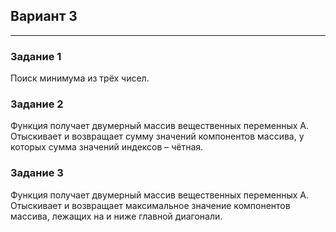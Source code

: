 ## Вариант 3
___

### Задание 1
Поиск минимума из трёх чисел.

### Задание 2
Функция получает двумерный массив вещественных переменных A.
Отыскивает и возвращает сумму значений компонентов массива, у
которых сумма значений индексов – чётная.

### Задание 3
Функция получает двумерный массив вещественных переменных A.
Отыскивает и возвращает максимальное значение компонентов массива,
лежащих на и ниже главной диагонали.